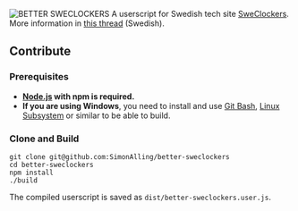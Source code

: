 ![BETTER SWECLOCKERS](https://cdn.sweclockers.com/artikel/bild/63329?l=eyJyZXNvdXJjZSI6IlwvYXJ0aWtlbFwvYmlsZFwvNjMzMjkiLCJmaWx0ZXJzIjpbInQ9b3JpZ2luYWwiXSwicGFyYW1zIjpbXSwia2V5IjoiYzk3ODM1MmY4NDVkM2YwOWY3M2UwYWRmODZlMjk1MmIifQ%3D%3D)
A userscript for Swedish tech site [SweClockers](https://sweclockers.com). More information in [this thread](https://www.sweclockers.com/forum/trad/1541641-better-sweclockers-2018) (Swedish).


## Contribute

### Prerequisites

* **[Node.js](https://nodejs.org) with npm is required.**
* **If you are using Windows**, you need to install and use [Git Bash](https://git-scm.com/downloads), [Linux Subsystem](https://msdn.microsoft.com/en-us/commandline/wsl/install-win10) or similar to be able to build.


### Clone and Build

    git clone git@github.com:SimonAlling/better-sweclockers
    cd better-sweclockers
    npm install
    ./build

The compiled userscript is saved as `dist/better-sweclockers.user.js`.
